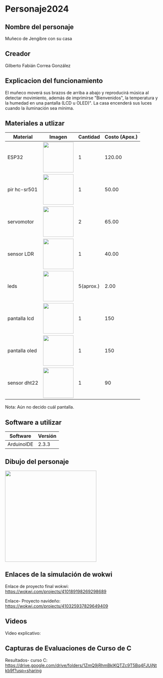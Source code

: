 # Personaje2024
## Nombre del personaje
Muñeco de Jengibre con su casa 
## Creador
Gilberto Fabián Correa González
## Explicacion del funcionamiento
El muñeco moverá sus brazos de arriba a abajo y reproducirá música al detectar movimiento, además de imprimirse "Bienvenidos", la temperatura y la humedad en una pantalla (LCD u OLED)".
La casa encenderá sus luces cuando la iluminación sea mínima.
## Materiales a utlizar
|Material|Imagen|Cantidad|Costo (Apox.)|
|--|--|--|--|
|ESP32|<img src="https://www.steren.com.mx/media/catalog/product/cache/bb0cad18a6adb5d17b0efd58f4201a2f/image/2284773fb/placa-de-programacion-tipo-esp32-bluetooth-wi-fi.jpg" width="100"/>|1|120.00|
|pir hc-sr501|<img width="100" src="https://http2.mlstatic.com/D_NQ_NP_608235-MLM75241296957_032024-O.webp" />|1|50.00|
|servomotor|<img width="100" src="https://electronicahl.com/wp-content/uploads/2021/02/4-5.png" />|2|65.00|
|sensor LDR|<img width="100" src="https://mktronik.mx/1491-large_default/x-h2-modulo-sensor-de-luz-fotorresistencia-ldr-4-pines-analogico-y-digital.jpg" />|1|40.00|
|leds|<img width="100" src="https://amaterasuiluminacionled.com/cdn/shop/products/led5mmopacotodosloscolores.png?v=1676312772" />|5(aprox.)|2.00|
|pantalla lcd|<img width="100" src="https://http2.mlstatic.com/D_NQ_NP_607628-MLM42068376846_062020-O.webp" />|1|150|
|pantalla oled|<img width="100" src="https://preview.redd.it/part-number-for-the-ssd1306-128-64-mono-0-96-i2c-oled-v0-klx3y62m4qha1.jpg?width=594&format=pjpg&auto=webp&s=7142d559489fc20939191e1a77821237a7d2fb23" />|1|150|
|sensor dht22|<img width="100" src="https://encrypted-tbn3.gstatic.com/shopping?q=tbn:ANd9GcRwbvSl_yTPAt1IKRvEAC1x7auoXpB_21FzkmebRvDRnOLo4fDOWLPb-gzlKvU8kPiQfFKvJgXnjILdJhTeakYshbRpl3FtnyAk4VxiBLppUdA2DcUL_0bt1k2hcGGyOZeUykGrbQ&usqp=CAc"/>|1|90|

Nota: Aún no decido cuál pantalla.

## Software a utilizar
|Software|Versión|
|--|--|
|ArduinoIDE|2.3.3|


## Dibujo del personaje
<img src="https://drive.google.com/uc?export=view&id=1z7WP0NetjPWtI5V_j97i8lPlS7eVWGEM" width="300" />

## Enlaces de la simulación de wokwi
Enlace de proyecto final wokwi: https://wokwi.com/projects/410189198269298689 

Enlace- Proyecto navideño: https://wokwi.com/projects/410325937829649409
## Videos
Video explicativo: 
## Capturas de Evaluaciones de Curso de C
Resultados- curso C: https://drive.google.com/drive/folders/1ZmQ9jRhmBklKQTZc9T5Bq4FJUjNtkb9f?usp=sharing
